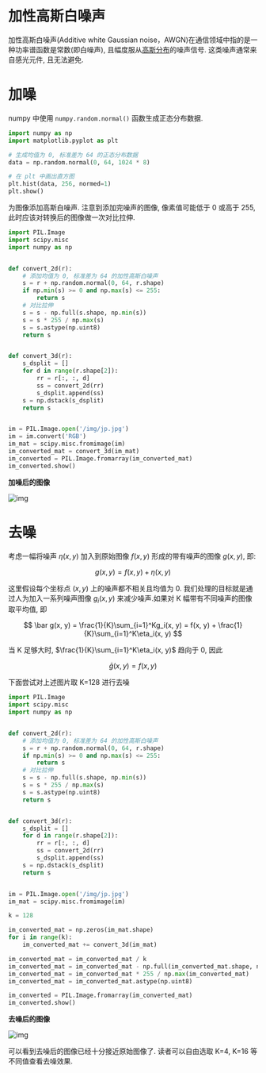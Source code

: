 # 加性高斯白噪声

加性高斯白噪声(Additive white Gaussian noise，AWGN)在通信领域中指的是一种功率谱函数是常数(即白噪声), 且幅度服从[高斯分布](/content/math_normal_distribution/)的噪声信号. 这类噪声通常来自感光元件, 且无法避免.

# 加噪

numpy 中使用 `numpy.random.normal()` 函数生成正态分布数据.

```py
import numpy as np
import matplotlib.pyplot as plt

# 生成均值为 0, 标准差为 64 的正态分布数据
data = np.random.normal(0, 64, 1024 * 8)

# 在 plt 中画出直方图
plt.hist(data, 256, normed=1)
plt.show()
```

为图像添加高斯白噪声. 注意到添加完噪声的图像, 像素值可能低于 0 或高于 255, 此时应该对转换后的图像做一次对比拉伸.

```py
import PIL.Image
import scipy.misc
import numpy as np


def convert_2d(r):
    # 添加均值为 0, 标准差为 64 的加性高斯白噪声
    s = r + np.random.normal(0, 64, r.shape)
    if np.min(s) >= 0 and np.max(s) <= 255:
        return s
    # 对比拉伸
    s = s - np.full(s.shape, np.min(s))
    s = s * 255 / np.max(s)
    s = s.astype(np.uint8)
    return s


def convert_3d(r):
    s_dsplit = []
    for d in range(r.shape[2]):
        rr = r[:, :, d]
        ss = convert_2d(rr)
        s_dsplit.append(ss)
    s = np.dstack(s_dsplit)
    return s


im = PIL.Image.open('/img/jp.jpg')
im = im.convert('RGB')
im_mat = scipy.misc.fromimage(im)
im_converted_mat = convert_3d(im_mat)
im_converted = PIL.Image.fromarray(im_converted_mat)
im_converted.show()

```

**加噪后的图像**

![img](/img/pil/agwn/jp_agwn.jpg)

# 去噪

考虑一幅将噪声 $\eta(x, y)$ 加入到原始图像 $f(x, y)$ 形成的带有噪声的图像 $g(x, y)$, 即:

$$
g(x, y) = f(x, y) + \eta(x, y)
$$

这里假设每个坐标点 $(x, y)$ 上的噪声都不相关且均值为 0. 我们处理的目标就是通过人为加入一系列噪声图像 $g_i(x, y)$ 来减少噪声.如果对 K 幅带有不同噪声的图像取平均值, 即

$$
\bar g(x, y) = \frac{1}{K}\sum_{i=1}^Kg_i(x, y) = f(x, y) + \frac{1}{K}\sum_{i=1}^K\eta_i(x, y)
$$

当 K 足够大时, $\frac{1}{K}\sum_{i=1}^K\eta_i(x, y)$ 趋向于 0, 因此

$$
\bar g(x, y) = f(x, y)
$$

下面尝试对上述图片取 K=128 进行去噪

```py
import PIL.Image
import scipy.misc
import numpy as np


def convert_2d(r):
    # 添加均值为 0, 标准差为 64 的加性高斯白噪声
    s = r + np.random.normal(0, 64, r.shape)
    if np.min(s) >= 0 and np.max(s) <= 255:
        return s
    # 对比拉伸
    s = s - np.full(s.shape, np.min(s))
    s = s * 255 / np.max(s)
    s = s.astype(np.uint8)
    return s


def convert_3d(r):
    s_dsplit = []
    for d in range(r.shape[2]):
        rr = r[:, :, d]
        ss = convert_2d(rr)
        s_dsplit.append(ss)
    s = np.dstack(s_dsplit)
    return s


im = PIL.Image.open('/img/jp.jpg')
im_mat = scipy.misc.fromimage(im)

k = 128

im_converted_mat = np.zeros(im_mat.shape)
for i in range(k):
    im_converted_mat += convert_3d(im_mat)

im_converted_mat = im_converted_mat / k
im_converted_mat = im_converted_mat - np.full(im_converted_mat.shape, np.min(im_converted_mat))
im_converted_mat = im_converted_mat * 255 / np.max(im_converted_mat)
im_converted_mat = im_converted_mat.astype(np.uint8)

im_converted = PIL.Image.fromarray(im_converted_mat)
im_converted.show()
```

**去噪后的图像**

![img](/img/pil/agwn/jp_denoise.jpg)

可以看到去噪后的图像已经十分接近原始图像了. 读者可以自由选取 K=4, K=16 等不同值查看去噪效果.
